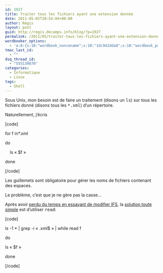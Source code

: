 ```yaml
---
id: 1927
title: Traiter tous les fichiers ayant une extension donnée
date: 2011-05-02T10:54:04+00:00
author: Régis
layout: post
guid: http://regis.decamps.info/blog/?p=1927
permalink: /2011/05/traiter-tous-les-fichiers-ayant-une-extension-donnee/
wordbooker_options:
  - 'a:8:{s:18:"wordbook_noncename";s:10:"1dc942dda8";s:18:"wordbook_page_post";s:4:"-100";s:18:"wordbook_orandpage";s:1:"2";s:23:"wordbook_default_author";s:1:"1";s:23:"wordbook_extract_length";s:3:"256";s:19:"wordbook_actionlink";s:3:"300";s:18:"wordbook_attribute";s:0:"";s:29:"wordbooker_status_update_text";s:33:"New blog post :  %title% - %link%";}'
tmac_last_id:
  - ""
dsq_thread_id:
  - "555134870"
categories:
  - Informatique
  - Linux
tags:
  - Shell
---
```

Sous Unix, mon besoin est de faire un traitement (disons un <tt>ls</tt>) sur tous les fichiers donné (disons tous les <tt>*.xml</tt>) d&rsquo;un répertoire.

Naturellement, j&rsquo;écris
  
[code]
  
for f in*.xml
  
do
  
    ls « $f »
  
done
  
[/code]

Les guillemets sont obligatoire pour gérer les noms de fichiers contenant des espaces.

Le problème, c&rsquo;est que je ne gère pas la casse&#8230;

Après avoir [perdu du temps en essayant de modifier IFS](http://www.cyberciti.biz/tips/handling-filenames-with-spaces-in-bash.html), la [solution toute simple](http://www.macgeekery.com/tips/cli/handling_filenames_with_spaces_in_bash) est d&rsquo;utiliser <tt>read</tt>:
  
[code]
  
ls -1 * | grep -i « .xml$ » | while read f
  
do
      
ls « $f »
  
done
  
[/code]